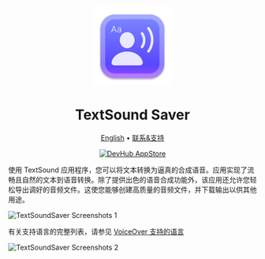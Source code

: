 <div align="center">
  <br />
  <br />
  <img src="./assets/logo.png" width="160" height="160">
  <h1>TextSound Saver</h1>
  <!--rehype:style=border: 0;-->
  <p>
		<a href="./README.md">English</a> • 
		<a href="https://wangchujiang.com/#/contact" target="_blank">联系&支持</a>
    <!--rehype:target=_blank-->
  </p>
  <p>
    <a target="_blank" href="https://apps.apple.com/app/textsound-saver/id6478511402" title="DevHub AppStore">
      <img alt="DevHub AppStore" src="https://tools.applemediaservices.com/api/badges/download-on-the-mac-app-store/black/en-us?size=250x83&amp;releaseDate=1705968000" height="51">
    </a>
  </p>
</div>

使用 TextSound 应用程序，您可以将文本转换为逼真的合成语音。应用实现了流畅且自然的文本到语音转换。除了提供出色的语音合成功能外，该应用还允许您轻松导出调好的音频文件。这使您能够创建高质量的音频文件，并下载输出以供其他用途。

![TextSoundSaver Screenshots 1](https://github.com/jaywcjlove/TextSoundSaver/assets/1680273/109222a2-fffd-439f-b4d7-82db960909db)

有关支持语言的完整列表，请参见 [VoiceOver 支持的语言](https://support.apple.com/en-us/111748)

![TextSoundSaver Screenshots 2](https://github.com/jaywcjlove/TextSoundSaver/assets/1680273/b4a005d5-28ca-44e1-ae83-5803640f4ddc)
